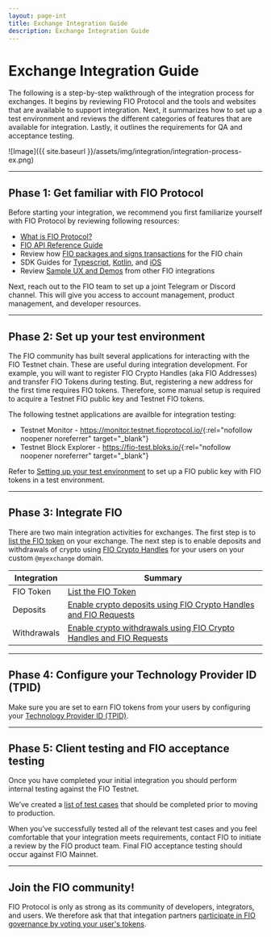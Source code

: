 ```yaml
---
layout: page-int
title: Exchange Integration Guide
description: Exchange Integration Guide
---
```

# Exchange Integration Guide

The following is a step-by-step walkthrough of the integration process for exchanges. It begins by reviewing FIO Protocol and the tools and websites that are available to support integration. Next, it summarizes how to set up a test environment and reviews the different categories of features that are available for integration. Lastly, it outlines the requirements for QA and acceptance testing.

![Image]({{ site.baseurl }}/assets/img/integration/integration-process-ex.png)

---
## Phase 1: Get familiar with FIO Protocol

Before starting your integration, we recommend you first familiarize yourself with FIO Protocol by reviewing following resources:

* [What is FIO Protocol?]({{site.baseurl}}/docs/fio-protocol/)
* [FIO API Reference Guide]({{site.baseurl}}/pages/api/fio-api)
* Review how [FIO packages and signs transactions]({{site.baseurl}}/docs/general-functions/transactions) for the FIO chain
* SDK Guides for [Typescript]({{site.baseurl}}/docs/sdk/typescript/), [Kotlin]({{site.baseurl}}/docs/sdk/kotlin), and [iOS]({{site.baseurl}}/docs/sdk/swift)
* Review [Sample UX and Demos]({{site.baseurl}}/docs/integration-guide/sample-ux) from other FIO integrations

Next, reach out to the FIO team to set up a joint Telegram or Discord channel. This will give you access to account management, product management, and developer resources.

---
## Phase 2: Set up your test environment

The FIO community has built several applications for interacting with the FIO Testnet chain. These are useful during integration development. For example, you will want to register FIO Crypto Handles (aka FIO Addresses) and transfer FIO Tokens during testing. But, registering a new address for the first time requires FIO tokens. Therefore, some manual setup is required to acquire a Testnet FIO public key and Testnet FIO tokens.

The following testnet applications are availble for integration testing:
* Testnet Monitor - <https://monitor.testnet.fioprotocol.io/>{:rel="nofollow noopener noreferrer" target="_blank"}
* Testnet Block Explorer - <https://fio-test.bloks.io/>{:rel="nofollow noopener noreferrer" target="_blank"}

Refer to [Setting up your test environment]({{site.baseurl}}/docs/chain/testnet#setting-up-your-test-environment) to set up a FIO public key with FIO tokens in a test environment.

---
## Phase 3: Integrate FIO

There are two main integration activities for exchanges. The first step is to [list the FIO token]({{site.baseurl}}/docs/integration-guide/token-listing) on your exchange. The next step is to enable deposits and withdrawals of crypto using [FIO Crypto Handles]({{site.baseurl}}/docs/fio-protocol/fio-address) for your users on your custom `@myexchange` domain.

|Integration |Summary	|
|---|---|
|FIO Token |[List the FIO Token]({{site.baseurl}}/docs/integration-guide/token-listing) |
|Deposits |[Enable crypto deposits using FIO Crypto Handles and FIO Requests]({{site.baseurl}}/docs/integration-guide/handle-receive) |
|Withdrawals |[Enable crypto withdrawals using FIO Crypto Handles and FIO Requests]({{site.baseurl}}/docs/integration-guide/fio-request) |

---
## Phase 4: Configure your Technology Provider ID (TPID)

Make sure you are set to earn FIO tokens from your users by configuring your [Technology Provider ID (TPID)]({{site.baseurl}}/docs/general-functions/tpid).

---
## Phase 5: Client testing and FIO acceptance testing

Once you have completed your initial integration you should perform internal testing against the FIO Testnet. 

We’ve created a [list of test cases]({{site.baseurl}}/docs/integration-guide/integrator-checklist) that should be completed prior to moving to production.

When you’ve successfully tested all of the relevant test cases and you feel comfortable that your integration meets requirements, contact FIO to initiate a review by the FIO product team. Final FIO acceptance testing should occur against FIO Mainnet. 

---
## Join the FIO community!

FIO Protocol is only as strong as its community of developers, integrators, and users. We therefore ask that that integation partners [participate in FIO governance by voting your user's tokens]({{site.baseurl}}/docs/integration-guide/token-governance).


